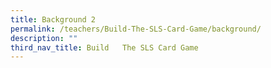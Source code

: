 ```yaml
---
title: Background 2
permalink: /teachers/Build-The-SLS-Card-Game/background/
description: ""
third_nav_title: Build   The SLS Card Game
---
```


